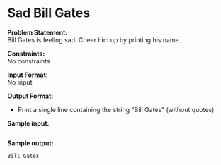 # Sad Bill Gates

**Problem Statement:** <br>
Bill Gates is feeling sad. Cheer him up by printing his name.

**Constraints:** <br>
No constraints

**Input Format:** <br>
No input

**Output Format:** <br>
 - Print a single line containing the string "Bill Gates" (without quotes)

**Sample input:** <br>
```
```

**Sample output:** <br>
```
Bill Gates
```